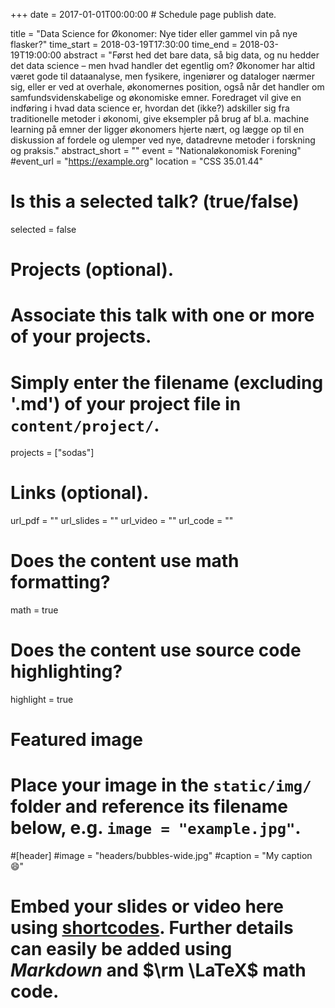 +++
date = 2017-01-01T00:00:00  # Schedule page publish date.

title = "Data Science for Økonomer: Nye tider eller gammel vin på nye flasker?"
time_start = 2018-03-19T17:30:00
time_end = 2018-03-19T19:00:00
abstract = "Først hed det bare data, så big data, og nu hedder det data science – men hvad handler det egentlig om? Økonomer har altid været gode til dataanalyse, men fysikere, ingeniører og dataloger nærmer sig, eller er ved at overhale, økonomernes position, også når det handler om samfundsvidenskabelige og økonomiske emner. Foredraget vil give en indføring i hvad data science er, hvordan det (ikke?) adskiller sig fra traditionelle metoder i økonomi, give eksempler på brug af bl.a. machine learning på emner der ligger økonomers hjerte nært, og lægge op til en diskussion af fordele og ulemper ved nye, datadrevne metoder i forskning og praksis."
abstract_short = ""
event = "Nationaløkonomisk Forening"
#event_url = "https://example.org"
location = "CSS 35.01.44"

# Is this a selected talk? (true/false)
selected = false

# Projects (optional).
#   Associate this talk with one or more of your projects.
#   Simply enter the filename (excluding '.md') of your project file in `content/project/`.
projects = ["sodas"]

# Links (optional).
url_pdf = ""
url_slides = ""
url_video = ""
url_code = ""

# Does the content use math formatting?
math = true

# Does the content use source code highlighting?
highlight = true

# Featured image
# Place your image in the `static/img/` folder and reference its filename below, e.g. `image = "example.jpg"`.
#[header]
#image = "headers/bubbles-wide.jpg"
#caption = "My caption :smile:"

# Embed your slides or video here using [shortcodes](https://sourcethemes.com/academic/post/writing-markdown-latex/). Further details can easily be added using *Markdown* and $\rm \LaTeX$ math code.

